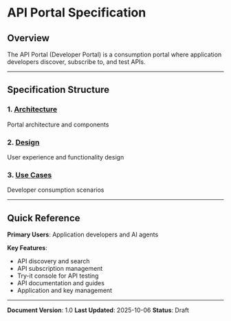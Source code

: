 # API Portal Specification

## Overview

The API Portal (Developer Portal) is a consumption portal where application developers discover, subscribe to, and test APIs.

---

## Specification Structure

### 1. [Architecture](architecture/architecture.md)
Portal architecture and components

### 2. [Design](design/design.md)
User experience and functionality design

### 3. [Use Cases](use-cases/use_cases.md)
Developer consumption scenarios

---

## Quick Reference

**Primary Users**: Application developers and AI agents

**Key Features**:
- API discovery and search
- API subscription management
- Try-it console for API testing
- API documentation and guides
- Application and key management

---

**Document Version**: 1.0
**Last Updated**: 2025-10-06
**Status**: Draft
